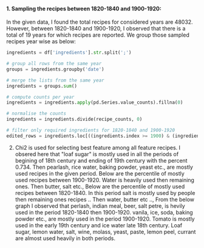 #### 1. Sampling the recipes between 1820-1840 and 1900-1920:

In the given data, I found the total recipes for considered years are 48032. 
However, between 1820-1840 and 1900-1920, I observed that there is a total of 19 years for which recipes are reported. 
We group those sampled recipes year wise as below:


```py
ingredients = df['ingredients'].str.split(';')

# group all rows from the same year
groups = ingredients.groupby('date')

# merge the lists from the same year
ingredients = groups.sum()

# compute counts per year
ingredients = ingredients.apply(pd.Series.value_counts).fillna(0)

# normalise the counts
ingredients = ingredients.divide(recipe_counts, 0)

# filter only required ingredients for 1820-1840 and 1900-1920
edited_rows = ingredients.loc[((ingredients.index >= 1900) & (ingredients.index <= 1920)) | ((ingredients.index >= 1820) & (ingredients.index <= 1840))]
```


2. Chi2 is used for selecting best feature among all feature recipes. 
I obsered here that "loaf sugar" is mostly used in all the periods of begining of 18th century and ending of 19th century with the percent 0.734. Then pearlash, rice water, baking powder, yeast etc., are mostly used recipes in the given period.
Below are the percentile of mostly used recipes between 1900-1920. Water is heavily used then remaining ones. Then butter, salt etc.,
Below are the percentile of mostly used recipes between 1820-1840. In this period salt is mostly used by people then remaining ones recipes .. Then water, butter etc ..,
From the below graph I observed that perlash, indian meal, beer, salt petre, is hevily used in the period 1820-1840 then 1900-1920. 
vanila, ice, soda, baking powder etc., are mostly used in the period 1900-1920. Tomato is mostly used in the early 19th century and ice water late 18th century. Loaf sugar, lemon water, salt, wine, molass, yeast, paste, lemon peel, currant are almost used heavily in both periods.